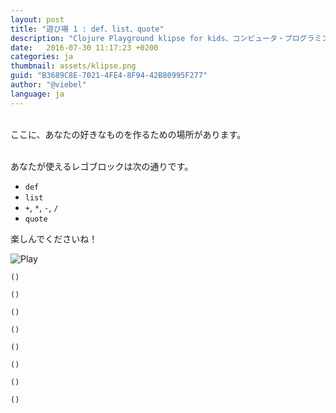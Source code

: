 ```yaml
---
layout: post
title: "遊び場 1 : def、list、quote"
description: "Clojure Playground klipse for kids、コンピュータ・プログラミング・コース"
date:   2016-07-30 11:17:23 +0200
categories: ja
thumbnail: assets/klipse.png
guid: "B3689C8E-7021-4FE4-8F94-42B80995F277"
author: "@viebel"
language: ja
---
```



<br/>
ここに、あなたの好きなものを作るための場所があります。

<br/>
<br/>

あなたが使えるレゴブロックは次の通りです。

- `def`
- `list`
- `+`, `*`, `-`, `/`
- `quote`

楽しんでくださいね！

![Play](/assets/images/playground_sanbox.jpg)

~~~klipse
()
~~~

~~~klipse
()
~~~

~~~klipse
()
~~~

~~~klipse
()
~~~

~~~klipse
()
~~~

~~~klipse
()
~~~

~~~klipse
()
~~~

~~~klipse
()
~~~


